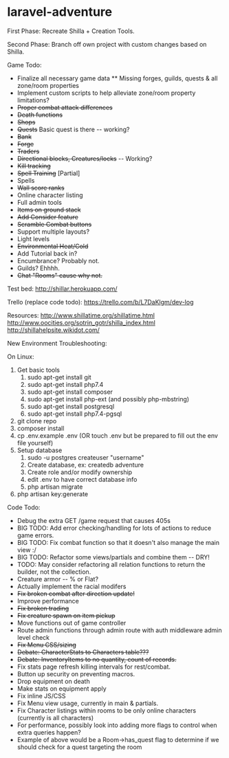 # laravel-adventure

First Phase:  Recreate Shilla + Creation Tools.

Second Phase: Branch off own project with custom changes based on Shilla.

Game Todo:

* Finalize all necessary game data
	** Missing forges, guilds, quests & all zone/room properties
* Implement custom scripts to help alleviate zone/room property limitations?
* ~~Proper combat attack differences~~
* ~~Death functions~~
* ~~Shops~~
* ~~Quests~~ Basic quest is there -- working?
* ~~Bank~~
* ~~Forge~~
* ~~Traders~~
* ~~Directional blocks, Creatures/locks~~ -- Working?
* ~~Kill tracking~~
* ~~Spell Training~~ [Partial]
* Spells
* ~~Wall score ranks~~
* Online character listing
* Full admin tools
* ~~Items on ground stack~~
* ~~Add Consider feature~~
* ~~Scramble Combat buttons~~
* Support multiple layouts?
* Light levels
* ~~Environmental Heat/Cold~~
* Add Tutorial back in?
* Encumbrance?  Probably not.
* Guilds?  Ehhhh.
* ~~Chat "Rooms" cause why not.~~


Test bed: http://shillar.herokuapp.com/

Trello (replace code todo): https://trello.com/b/L7DaKlgm/dev-log

Resources: 
http://www.shillatime.org/shillatime.html
http://www.oocities.org/sotrin_gotr/shilla_index.html
http://shillahelpsite.wikidot.com/

New Environment Troubleshooting:

On Linux:

1. Get basic tools
	1. sudo apt-get install git
	2. sudo apt-get install php7.4
	3. sudo apt-get install composer
	4. sudo apt-get install php-ext (and possibly php-mbstring)
	5. sudo apt-get install postgresql
	6. sudo apt-get install php7.4-pgsql
2. git clone repo
3. composer install
4. cp .env.example .env   (OR touch .env but be prepared to fill out the env file yourself)
5. Setup database
	1. sudo -u postgres createuser "username"
	2. Create database, ex: createdb adventure
	3. Create role and/or modify ownership
	4. edit .env to have correct database info
	5. php artisan migrate
9. php artisan key:generate


Code Todo:

* Debug the extra GET /game request that causes 405s
* BIG TODO: Add error checking/handling for lots of actions to reduce game errors.
* BIG TODO: Fix combat function so that it doesn't also manage the main view :/
* BIG TODO: Refactor some views/partials and combine them -- DRY!
* TODO: May consider refactoring all relation functions to return the builder, not the collection.
* Creature armor -- % or Flat?
* Actually implement the racial modifers
* ~~Fix broken combat after direction update!~~
* Improve performance
* ~~Fix broken trading~~
* ~~Fix creature spawn on item pickup~~
* Move functions out of game controller
* Route admin functions through admin route with auth middleware admin level check
* ~~Fix Menu CSS/sizing~~
* ~~Debate: CharacterStats to Characters table???~~
* ~~Debate: InventoryItems to no quantity, count of records.~~
* Fix stats page refresh killing intervals for rest/combat.
* Button up security on preventing macros.  
* Drop equipment on death
* Make stats on equipment apply
* Fix inline JS/CSS
* Fix Menu view usage, currently in main & partials.
* Fix Character listings within rooms to be only online characters (currently is all characters)
* For performance, possibly look into adding more flags to control when extra queries happen?
* Example of above would be a Room->has_quest flag to determine if we should check for a quest targeting the room
